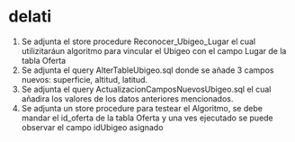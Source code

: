 # delati

1) Se adjunta el store procedure  Reconocer_Ubigeo_Lugar el cual utilizitaráun algoritmo para vincular el Ubigeo con el campo Lugar de la tabla Oferta
2) Se adjunta el query AlterTableUbigeo.sql donde se añade 3 campos nuevos: superficie, altitud, latitud.
3) Se adjunta el query ActualizacionCamposNuevosUbigeo.sql el cual añadira los valores de los datos anteriores mencionados.
4) Se adjunta un store procedure para testear el Algoritmo, se debe mandar el id_oferta de la tabla Oferta y una ves ejecutado se puede observar el campo idUbigeo asignado
